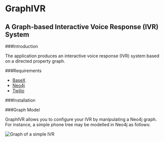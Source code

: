 # GraphIVR
## A Graph-based Interactive Voice Response (IVR) System

###Introduction

The application produces an interactive voice response (IVR) system based on a directed property graph.

###Requirements

* [BaseX](http://basex.org/)
* [Neo4j](https://neo4j.com/)
* [Twilio](https://www.twilio.com/)

###Installation


###Graph Model

GraphIVR allows you to configure your IVR by manipulating a Neo4j graph. For instance, a simple phone tree may be modelled in Neo4j as follows:

![Graph of a simple IVR](http://imgur.com/a/J1v3B)
